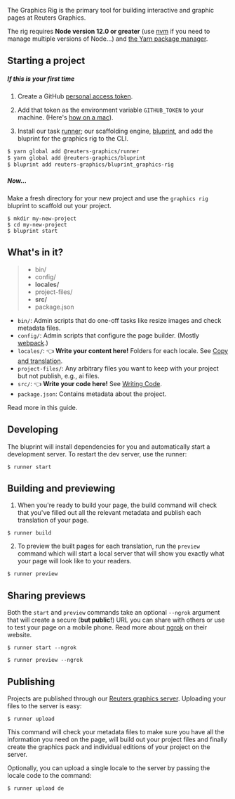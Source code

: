 The Graphics Rig is the primary tool for building interactive and graphic pages at Reuters Graphics.

The rig requires **Node version 12.0 or greater** (use [nvm](https://github.com/nvm-sh/nvm) if you need to manage multiple versions of Node...) and [the Yarn package manager](https://legacy.yarnpkg.com/en/docs/install).


## Starting a project

##### *If this is your first time*

1. Create a GitHub [personal access token](https://help.github.com/en/github/authenticating-to-github/creating-a-personal-access-token-for-the-command-line).

2. Add that token as the environment variable `GITHUB_TOKEN` to your machine. (Here's [how on a mac](https://medium.com/@himanshuagarwal1395/setting-up-environment-variables-in-macos-sierra-f5978369b255#6dad)).

3. Install our task [runner](https://github.com/reuters-graphics/runner); our scaffolding engine, [bluprint](https://github.com/reuters-graphics/bluprint), and add the bluprint for the graphics rig to the CLI.

  ```bash
  $ yarn global add @reuters-graphics/runner
  $ yarn global add @reuters-graphics/bluprint
  $ bluprint add reuters-graphics/bluprint_graphics-rig
  ```

##### *Now...*

Make a fresh directory for your new project and use the `graphics rig` bluprint to scaffold out your project.

  ```
  $ mkdir my-new-project
  $ cd my-new-project
  $ bluprint start
  ```


## What's in it?

> - bin/
> - config/
> - **locales/**
> - project-files/
> - **src/**
> - package.json

- `bin/`: Admin scripts that do one-off tasks like resize images and check metadata files.
- `config/`: Admin scripts that configure the page builder. (Mostly [webpack](https://webpack.js.org/).)
- `locales/`: 👈 **Write your content here!**  Folders for each locale. See [Copy and translation](../copy-and-translation/).
- `project-files/`: Any arbitrary files you want to keep with your project but not publish, e.g., ai files.
- `src/`: 👈 **Write your code here!** See [Writing Code](../writing-code/).
- `package.json`: Contains metadata about the project.

Read more in this guide.


## Developing

The bluprint will install dependencies for you and automatically start a development server. To restart the dev server, use the runner:

```
$ runner start
```


## Building and previewing

1. When you're ready to build your page, the build command will check that you've filled out all the relevant metadata and publish each translation of your page.

  ```
  $ runner build
  ```

2. To preview the built pages for each translation, run the `preview` command which will start a local server that will show you exactly what your page will look like to your readers.

  ```
  $ runner preview
  ```

## Sharing previews

Both the `start` and `preview` commands take an optional `--ngrok` argument that will create a secure (**but public!**) URL you can share with others or use to test your page on a mobile phone. Read more about [ngrok](https://ngrok.com/) on their website.

```
$ runner start --ngrok
```

```
$ runner preview --ngrok
```

## Publishing

Projects are published through our [Reuters graphics server](https://editdata.thomsonreuters.com/Pages/graphics.aspx#/rngs/home). Uploading your files to the server is easy:

```
$ runner upload
```

This command will check your metadata files to make sure you have all the information you need on the page, will build out your project files and finally create the graphics pack and individual editions of your project on the server.

Optionally, you can upload a single locale to the server by passing the locale code to the command:

```
$ runner upload de
```
